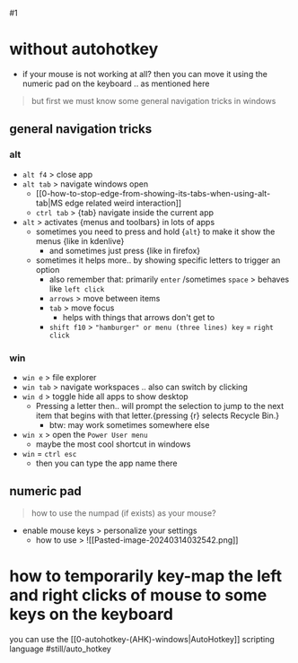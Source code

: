#1
# without autohotkey
- if your mouse is not working at all? then you can move it using the numeric pad on the keyboard .. as mentioned here
> but first we must know some general navigation tricks in windows
## general navigation tricks
### alt
- `alt f4` > close app
- `alt tab` > navigate windows open 
	- [[0-how-to-stop-edge-from-showing-its-tabs-when-using-alt-tab|MS edge related weird interaction]]
	- `ctrl tab` > {tab} navigate inside the current app
- `alt` > activates {menus and toolbars} in lots of apps
	- sometimes you need to press and hold {`alt`} to make it show the menus {like in kdenlive}
		- and sometimes just press {like in firefox}
	- sometimes it helps more.. by showing specific letters to trigger an option
		- also remember that: primarily `enter` /sometimes `space` > behaves like `left click`
		- `arrows` > move between items
		- `tab` > move focus
			- helps with things that arrows don't get to
		- `shift f10` > `"hamburger" or menu (three lines) key` = `right click`
### win
- `win e` > file explorer
- `win tab` > navigate workspaces .. also can switch by clicking
- `win d` > toggle hide all apps to show desktop
	- Pressing a letter then.. will prompt the selection to jump to the next item that begins with that letter.{pressing {r} selects Recycle Bin.}
		- btw: may work sometimes somewhere else
- `win x` > open the `Power User menu`
	- maybe the most cool shortcut in windows
- `win` = `ctrl esc` 
	- then you can type the app name there
## numeric pad

> how to use the numpad (if exists) as your mouse?

- enable mouse keys > personalize your settings
	- how to use > ![[Pasted-image-20240314032542.png]]

# how to temporarily key-map the left and right clicks of mouse to some keys on the keyboard
you can use the [[0-autohotkey-(AHK)-windows|AutoHotkey]] scripting language 
#still/auto_hotkey